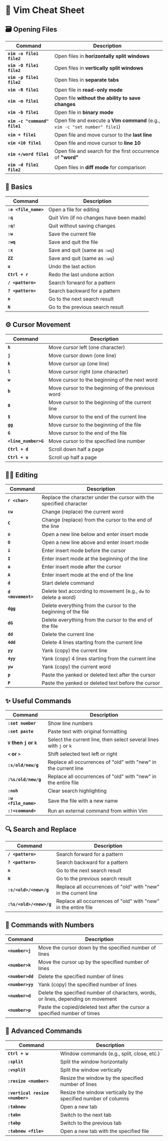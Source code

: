 # 📝 **Vim Cheat Sheet**

## 🗃️ **Opening Files**

| Command | Description |
|---------|-------------|
| **`vim -o file1 file2`** | Open files in **horizontally split windows** |
| **`vim -O file1 file2`** | Open files in **vertically split windows** |
| **`vim -p file1 file2`** | Open files in **separate tabs** |
| **`vim -R file1`** | Open file in **read-only mode** |
| **`vim -m file1`** | Open file **without the ability to save changes** |
| **`vim -b file1`** | Open file in **binary mode** |
| **`vim -c "command" file1`** | Open file and execute a **Vim command** (e.g., `vim -c "set number" file1`) |
| **`vim + file1`** | Open file and move cursor to the **last line** |
| **`vim +10 file1`** | Open file and move cursor to **line 10** |
| **`vim +/word file1`** | Open file and search for the first occurrence of **"word"** |
| **`vim -d file1 file2`** | Open files in **diff mode** for comparison |


## 📂 **Basics**

| Command | Description |
|---------|-------------|
| **`:e <file_name>`** | Open a file for editing |
| **`:q`** | Quit Vim (if no changes have been made) |
| **`:q!`** | Quit without saving changes |
| **`:w`** | Save the current file |
| **`:wq`** | Save and quit the file |
| **`:x`** | Save and quit (same as `:wq`) |
| **`ZZ`** | Save and quit (same as `:wq`) |
| **`u`** | Undo the last action |
| **`Ctrl + r`** | Redo the last undone action |
| **`/ <pattern>`** | Search forward for a pattern |
| **`? <pattern>`** | Search backward for a pattern |
| **`n`** | Go to the next search result |
| **`N`** | Go to the previous search result |

## ⚙️ **Cursor Movement**

| Command | Description |
|---------|-------------|
| **`h`** | Move cursor left (one character) |
| **`j`** | Move cursor down (one line) |
| **`k`** | Move cursor up (one line) |
| **`l`** | Move cursor right (one character) |
| **`w`** | Move cursor to the beginning of the next word |
| **`b`** | Move cursor to the beginning of the previous word |
| **`0`** | Move cursor to the beginning of the current line |
| **`$`** | Move cursor to the end of the current line |
| **`gg`** | Move cursor to the beginning of the file |
| **`G`** | Move cursor to the end of the file |
| **`<line_number>G`** | Move cursor to the specified line number |
| **`Ctrl + d`** | Scroll down half a page |
| **`Ctrl + u`** | Scroll up half a page |

## 🧑‍💻 **Editing**

| Command | Description |
|---------|-------------|
| **`r <char>`** | Replace the character under the cursor with the specified character |
| **`cw`** | Change (replace) the current word |
| **`C`** | Change (replace) from the cursor to the end of the line |
| **`o`** | Open a new line below and enter insert mode |
| **`O`** | Open a new line above and enter insert mode |
| **`i`** | Enter insert mode before the cursor |
| **`I`** | Enter insert mode at the beginning of the line |
| **`a`** | Enter insert mode after the cursor |
| **`A`** | Enter insert mode at the end of the line |
| **`d`** | Start delete command |
| **`d <movement>`** | Delete text according to movement (e.g., `dw` to delete a word) |
| **`dgg`** | Delete everything from the cursor to the beginning of the file |
| **`dG`** | Delete everything from the cursor to the end of the file |
| **`dd`** | Delete the current line |
| **`4dd`** | Delete 4 lines starting from the current line |
| **`yy`** | Yank (copy) the current line |
| **`4yy`** | Yank (copy) 4 lines starting from the current line |
| **`yw`** | Yank (copy) the current word |
| **`p`** | Paste the yanked or deleted text after the cursor |
| **`P`** | Paste the yanked or deleted text before the cursor |

## ✨ **Useful Commands**

| Command | Description |
|---------|-------------|
| **`:set number`** | Show line numbers |
| **`:set paste`** | Paste text with original formatting |
| **`V` then `j` or `k`** | Select the current line, then select several lines with `j` or `k` |
| **`<` or `>`** | Shift selected text left or right |
| **`:s/old/new/g`** | Replace all occurrences of "old" with "new" in the current line |
| **`:%s/old/new/g`** | Replace all occurrences of "old" with "new" in the entire file |
| **`:noh`** | Clear search highlighting |
| **`:w <file_name>`** | Save the file with a new name |
| **`:!<command>`** | Run an external command from within Vim |

## 🔍 **Search and Replace**

| Command | Description |
|---------|-------------|
| **`/ <pattern>`** | Search forward for a pattern |
| **`? <pattern>`** | Search backward for a pattern |
| **`n`** | Go to the next search result |
| **`N`** | Go to the previous search result |
| **`:s/<old>/<new>/g`** | Replace all occurrences of "old" with "new" in the current line |
| **`:%s/<old>/<new>/g`** | Replace all occurrences of "old" with "new" in the entire file |

## 🔢 **Commands with Numbers**

| Command | Description |
|---------|-------------|
| **`<number>j`** | Move the cursor down by the specified number of lines |
| **`<number>k`** | Move the cursor up by the specified number of lines |
| **`<number>dd`** | Delete the specified number of lines |
| **`<number>yy`** | Yank (copy) the specified number of lines |
| **`<number>d`** | Delete the specified number of characters, words, or lines, depending on movement |
| **`<number>p`** | Paste the copied/deleted text after the cursor a specified number of times |

## 🚀 **Advanced Commands**

| Command | Description |
|---------|-------------|
| **`Ctrl + w`** | Window commands (e.g., split, close, etc.) |
| **`:split`** | Split the window horizontally |
| **`:vsplit`** | Split the window vertically |
| **`:resize <number>`** | Resize the window by the specified number of lines |
| **`:vertical resize <number>`** | Resize the window vertically by the specified number of columns |
| **`:tabnew`** | Open a new tab |
| **`:tabn`** | Switch to the next tab |
| **`:tabp`** | Switch to the previous tab |
| **`:tabnew <file>`** | Open a new tab with the specified file |


